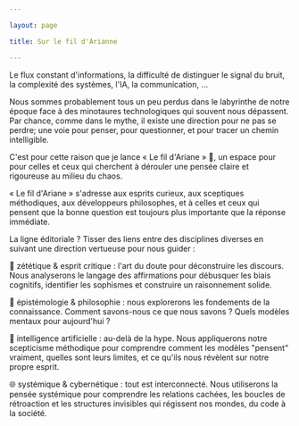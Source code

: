 ```yaml
---

layout: page

title: Sur le fil d'Arianne

---
```


Le flux constant d'informations, la difficulté de distinguer le signal du bruit, la complexité des systèmes, l'IA, la communication, ... 

Nous sommes probablement tous un peu perdus dans le labyrinthe de notre époque face à des minotaures technologiques qui souvent nous dépassent. Par chance, comme dans le mythe, il existe une direction pour ne pas se perdre; une voie pour penser, pour questionner, et pour tracer un chemin intelligible.

C'est pour cette raison que je lance « Le fil d'Ariane » 🧵, un espace pour pour celles et ceux qui cherchent à dérouler une pensée claire et rigoureuse au milieu du chaos.

« Le fil d'Ariane » s'adresse aux esprits curieux, aux sceptiques méthodiques, aux développeurs philosophes, et à celles et ceux qui pensent que la bonne question est toujours plus importante que la réponse immédiate.

La ligne éditoriale ? Tisser des liens entre des disciplines diverses en suivant une direction vertueuse pour nous guider :

🔎 zététique & esprit critique : l'art du doute pour déconstruire les discours. Nous analyserons le langage des affirmations pour débusquer les biais cognitifs, identifier les sophismes et construire un raisonnement solide.

🧠 épistémologie & philosophie : nous explorerons les fondements de la connaissance. Comment savons-nous ce que nous savons ? Quels modèles mentaux pour aujourd'hui ?

🤖 intelligence artificielle : au-delà de la hype. Nous appliquerons notre scepticisme méthodique pour comprendre comment les modèles "pensent" vraiment, quelles sont leurs limites, et ce qu'ils nous révèlent sur notre propre esprit.

🌐 systémique & cybernétique : tout est interconnecté. Nous utiliserons la pensée systémique pour comprendre les relations cachées, les boucles de rétroaction et les structures invisibles qui régissent nos mondes, du code à la société.







